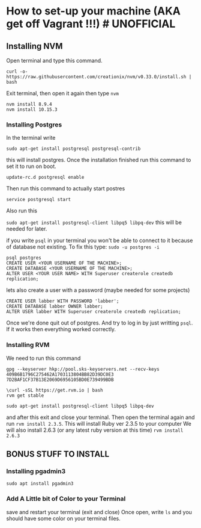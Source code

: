 
# How to set-up your machine (AKA get off Vagrant !!!)  # UNOFFICIAL

## Installing NVM
Open terminal and type this command.
```
curl -o- https://raw.githubusercontent.com/creationix/nvm/v0.33.0/install.sh | bash
```
Exit terminal, then open it again then type `nvm`


```
nvm install 8.9.4
nvm install 10.15.3
```



### Installing Postgres

In the terminal write
```
sudo apt-get install postgresql postgresql-contrib
```
this will install postgres. Once the installation finished run this command to set it to run on boot.

```
update-rc.d postgresql enable
```

Then run this command to actually start postres
```
service postgresql start
```
Also run this

`sudo apt-get install postgresql-client libpq5 libpq-dev`
this will be needed for later.


if you write `psql` in your terminal you won't be able to connect to it because of database not existing.
To fix this type:
`sudo -u postgres -i`
```
psql postgres
CREATE USER <YOUR USERNAME OF THE MACHINE>;
CREATE DATABASE <YOUR USERNAME OF THE MACHINE>;
ALTER USER <YOUR USER NAME> WITH Superuser createrole createdb replication;
```
lets also create a user with a password (maybe needed for some projects)
```
CREATE USER labber WITH PASSWORD 'labber';
CREATE DATABASE labber OWNER labber;
ALTER USER labber WITH Superuser createrole createdb replication;
```
Once we're done quit out of postgres. And try to log in by just writting `psql`. If it works then everything worked correctly.

### Installing RVM

We need to run this command

```
gpg --keyserver hkp://pool.sks-keyservers.net --recv-keys 409B6B1796C275462A1703113804BB82D39DC0E3 7D2BAF1CF37B13E2069D6956105BD0E739499BDB
```

```
\curl -sSL https://get.rvm.io | bash
rvm get stable
```

```
sudo apt-get install postgresql-client libpq5 libpq-dev
```

and after this exit and close your terminal.
Then open the terminal again and run `rvm install 2.3.5`. This will install Ruby ver 2.3.5 to your computer
We will also install 2.6.3 (or any latest ruby version at this time)
`rvm install 2.6.3`

## BONUS STUFF TO INSTALL

### Installing pgadmin3
`sudo apt install pgadmin3`


### Add A Little bit of Color to your Terminal

save and restart your terminal (exit and close)
Once open, write `ls` and you should have some color on your terminal files.
